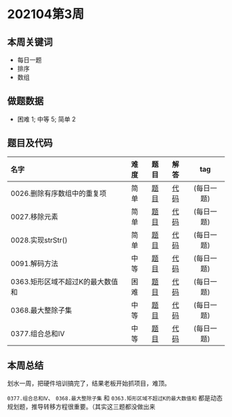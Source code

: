 <!--
 * @Description: 
 * @Autor: Au3C2
 * @Date: 2021-01-11 14:55:49
 * @LastEditors: Au3C2
 * @LastEditTime: 2021-04-25 10:56:50
-->
# 202104第3周

## 本周关键词

* 每日一题
* 排序
* 数组

## 做题数据

* 困难 1; 中等 5; 简单 2

## 题目及代码

|名字|难度|题目|解答|tag|
|:-|:-:|:-:|:-:|:-:|
|0026.删除有序数组中的重复项|简单|[题目](https://leetcode-cn.com/problems/remove-duplicates-from-sorted-array/)|[代码](../Code/202104第4周/0026.删除有序数组中的重复项.md)|(每日一题)
|0027.移除元素|简单|[题目](https://leetcode-cn.com/problems/remove-element/)|[代码](../Code/202104第4周/0027.移除元素.md)|(每日一题)
|0028.实现strStr()|简单|[题目](https://leetcode-cn.com/problems/implement-strstr/)|[代码](../Code/202104第4周/0028.实现strStr().md)|(每日一题)
|0091.解码方法|中等|[题目](https://leetcode-cn.com/problems/decode-ways/)|[代码](../Code/202104第4周/0091.解码方法.md)|(每日一题)
|0363.矩形区域不超过K的最大数值和|困难|[题目](https://leetcode-cn.com/problems/max-sum-of-rectangle-no-larger-than-k/)|[代码](../Code/202104第4周/0363.矩形区域不超过K的最大数值和.md)|(每日一题)
|0368.最大整除子集|中等|[题目](https://leetcode-cn.com/problems/largest-divisible-subset/)|[代码](../Code/202104第4周/0368.最大整除子集.md)|(每日一题)
|0377.组合总和Ⅳ|中等|[题目](https://leetcode-cn.com/problems/combination-sum-iv/)|[代码](../Code/202104第4周/0377.组合总和Ⅳ.md)|(每日一题)


## 本周总结
划水一周，把硬件培训搞完了，结果老板开始抓项目，难顶。

`0377.组合总和Ⅳ`、 `0368.最大整除子集` 和 `0363.矩形区域不超过K的最大数值和` 都是动态规划题，推导转移方程很重要。（其实这三题都没做出来
